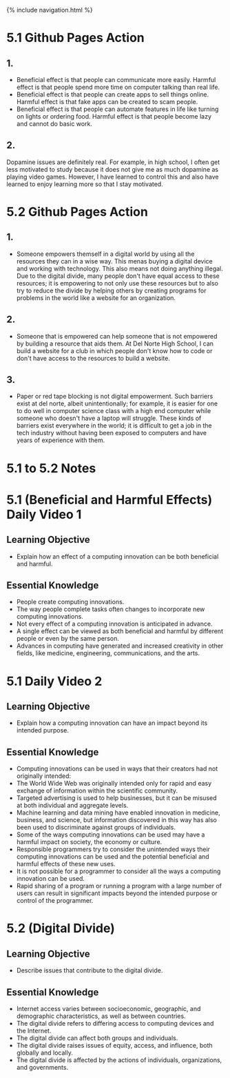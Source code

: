 {% include navigation.html %}

# 5.1 Github Pages Action

## 1. 

- Beneficial effect is that people can communicate more easily. Harmful effect is that people spend more time on computer talking than real life.
- Beneficial effect is that people can create apps to sell things online. Harmful effect is that fake apps can be created to scam people.
- Beneficial effect is that people can automate features in life like turning on lights or ordering food. Harmful effect is that people become lazy and cannot do basic work.

## 2.

Dopamine issues are definitely real. For example, in high school, I often get less motivated to study because it does not give me as much dopamine as playing video games. However, I have learned to control this and also have learned to enjoy learning more so that I stay motivated.

# 5.2 Github Pages Action

## 1. 

- Someone empowers themself in a digital world by using all the resources they can in a wise way. This menas buying a digital device and working with technology. This also means not doing anything illegal. Due to the digital divide, many people don't have equal access to these resources; it is empowering to not only use these resources but to also try to reduce the divide by helping others by creating programs for problems in the world like a website for an organization.

## 2. 

- Someone that is empowered can help someone that is not empowered by building a resource that aids them. At Del Norte High School, I can build a website for a club in which people don't know how to code or don't have access to the resources to build a website.

## 3. 

- Paper or red tape blocking is not digital empowerment. Such barriers exist at del norte, albeit unintentionally; for example, it is easier for one to do well in computer science class with a high end computer while someone who doesn't have a laptop will struggle. These kinds of barriers exist everywhere in the world; it is difficult to get a job in the tech industry without having been exposed to computers and have years of experience with them.


# 5.1 to 5.2 Notes

# 5.1 (Beneficial and Harmful Effects) Daily Video 1
## Learning Objective
* Explain how an effect of a computing innovation can be both beneficial and harmful.
## Essential Knowledge
* People create computing innovations.
* The way people complete tasks often changes to incorporate new computing innovations.
* Not every effect of a computing innovation is anticipated in advance. 
* A single effect can be viewed as both beneficial and harmful by different people or even by the same person.
* Advances in computing have generated and increased creativity in other fields, like medicine, engineering, communications, and the arts. 
# 5.1 Daily Video 2
## Learning Objective
* Explain how a computing innovation can have an impact beyond its intended purpose.
## Essential Knowledge
* Computing innovations can be used in ways that their creators had not originally intended:
* The World Wide Web was originally intended only for rapid and easy exchange of information within the scientific community.
* Targeted advertising is used to help businesses, but it can be misused at both individual and aggregate levels.
* Machine learning and data mining have enabled innovation in medicine, business, and science, but information discovered in this way has also been used to discriminate against groups of individuals.
* Some of the ways computing innovations can be used may have a harmful impact on society, the economy or culture. 
* Responsible programmers try to consider the unintended ways their computing innovations can be used and the potential beneficial and harmful effects of these new uses.
* It is not possible for a programmer to consider all the ways a computing innovation can be used.
* Rapid sharing of a program or running a program with a large number of users can result in significant impacts beyond the intended purpose or control of the programmer. 

# 5.2 (Digital Divide)

## Learning Objective
* Describe issues that contribute to the digital divide. 
## Essential Knowledge
* Internet access varies between socioeconomic, geographic, and demographic characteristics, as well as between countries.
* The digital divide refers to differing access to computing devices and the Internet.
* The digital divide can affect both groups and individuals.
* The digital divide raises issues of equity, access, and influence, both globally and locally. 
* The digital divide is affected by the actions of individuals, organizations, and governments. 

